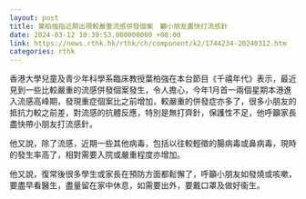 ```yaml
---
layout: post
title: 葉柏強指近期出現較嚴重流感併發個案　籲小朋友盡快打流感針
date: 2024-03-12 10:39:53.000000000 +08:00
link: https://news.rthk.hk/rthk/ch/component/k2/1744234-20240312.htm
categories: rthk
---
```


香港大學兒童及青少年科學系臨床教授葉柏強在本台節目《千禧年代》表示，最近見到一些比較嚴重的流感併發個案發生，令人擔心，今年1月首一兩個星期本港進入流感高峰期，發現重症個案比之前增加，較嚴重的併發症亦多了，很多小朋友的抵抗力較之前差，對流感的抗體反應，特別是無打齊針，保護性不足，他呼籲家長盡快帶小朋友打流感針。

他又說，除了流感，近期一些其他病毒，包括以往較輕徵的腸病毒或鼻病毒，現時的發生率高了，相對需要入院或嚴重程度亦增加。

他又說，復常後很多學生或家長在預防方面都鬆懈了，呼籲小朋友如發燒或咳嗽，要盡早看醫生，盡量留在家中休息，如需要出外，要戴口罩及做好衞生。
